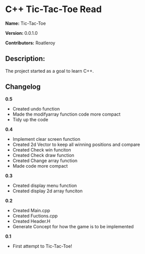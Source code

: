 <h1> C++ Tic-Tac-Toe Read </h1>

<strong>Name:</strong> Tic-Tac-Toe

<strong>Version: </strong> 0.0.1.0

<strong> Contributors:</strong> Roatleroy



<h2> Description: </h2> 
The project started as a goal to learn C++. 

<h2> Changelog </h2>
<strong>0.5 </strong> 

- Created undo function
- Made the modifyarray function code more compact
- Tidy up the code

<strong>0.4 </strong> 
- Implement clear screen function
- Created 2d Vector to keep all winning positions and compare
- Created Check win funciton
- Created Check draw function
- Created Change array function
- Made code more compact
  
<strong>0.3 </strong> 

- Created display menu function
- Created display 2d array funciton

<strong>0.2 </strong> 
- Created Main.cpp
- Created Fuctions.cpp
- Created Header.H
- Generate Concept for how the game is to be implemented

<strong>0.1 </strong> 
- First attempt to Tic-Tac-Toe!

